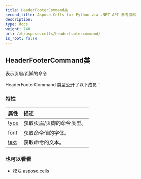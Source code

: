 ```yaml
---
title: HeaderFooterCommand类
second_title: Aspose.Cells for Python via .NET API 参考资料
description:
type: docs
weight: 740
url: /zh/aspose.cells/headerfootercommand/
is_root: false
---
```

## HeaderFooterCommand类
表示页眉/页脚的命令



HeaderFooterCommand 类型公开了以下成员：

### 特性
|属性|描述|
| :- | :- |
| [type](/cells/python-net/zh/aspose.cells/headerfootercommand/type) |获取页眉/页脚的命令类型。|
| [font](/cells/python-net/zh/aspose.cells/headerfootercommand/font) |获取命令值的字体。|
| [text](/cells/python-net/zh/aspose.cells/headerfootercommand/text) |获取命令的文本。|



### 也可以看看
* 模块 [aspose.cells](..)
